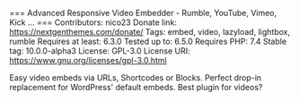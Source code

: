 === Advanced Responsive Video Embedder - Rumble, YouTube, Vimeo, Kick ... ===
Contributors: nico23
Donate link: https://nextgenthemes.com/donate/
Tags: embed, video, lazyload, lightbox, rumble
Requires at least: 6.3.0
Tested up to: 6.5.0
Requires PHP: 7.4
Stable tag: 10.0.0-alpha3
License: GPL-3.0
License URI: https://www.gnu.org/licenses/gpl-3.0.html

Easy video embeds via URLs, Shortcodes or Blocks. Perfect drop-in replacement for WordPress' default embeds. Best plugin for videos?
